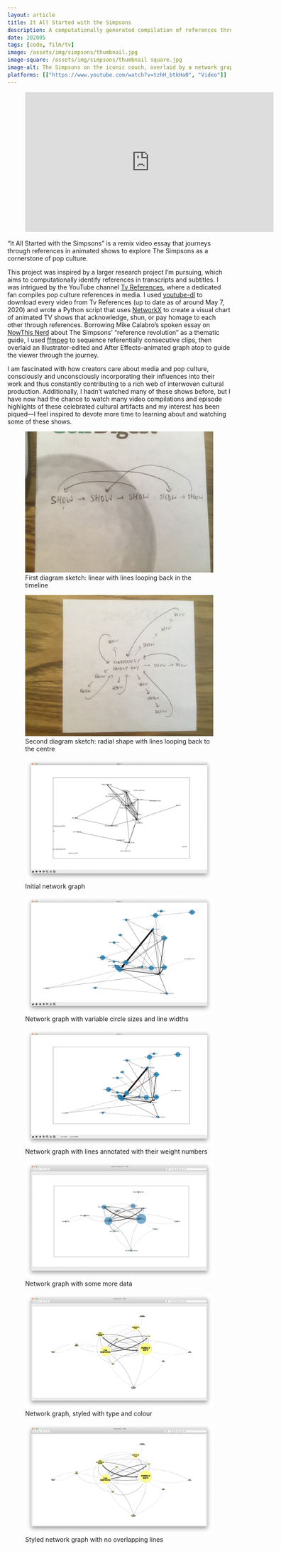 ```yaml
---
layout: article
title: It All Started with the Simpsons
description: A computationally generated compilation of references through animated shows.
date: 202005
tags: [code, film/tv]
image: /assets/img/simpsons/thumbnail.jpg
image-square: /assets/img/simpsons/thumbnail square.jpg
image-alt: The Simpsons on the iconic couch, overlaid by a network graph of yellow circles and white lines.
platforms: [["https://www.youtube.com/watch?v=tzhH_btkHa0", "Video"]]
---
```


<figure role="group">
    <iframe width="560" height="315" src="https://www.youtube.com/embed/tzhH_btkHa0" frameborder="0" allow="accelerometer; autoplay; clipboard-write; encrypted-media; gyroscope; picture-in-picture" allowfullscreen></iframe>
</figure>

“It All Started with the Simpsons” is a remix video essay that journeys through references in animated shows to explore The Simpsons as a cornerstone of pop culture.

This project was inspired by a larger research project I’m pursuing, which aims to computationally identify references in transcripts and subtitles. I was intrigued by the YouTube channel [Tv References](https://www.youtube.com/channel/UCMjgmUbdGtIASP8zMa_kVqA/), where a dedicated fan compiles pop culture references in media. I used [youtube-dl](https://github.com/ytdl-org/youtube-dl) to download every video from Tv References (up to date as of around May 7, 2020) and wrote a Python script that uses [NetworkX](https://networkx.github.io/) to create a visual chart of animated TV shows that acknowledge, shun, or pay homage to each other through references. Borrowing Mike Calabro’s spoken essay on [NowThis Nerd](https://www.youtube.com/watch?v=9gsx_r4FTfw) about The Simpsons’ “reference revolution” as a thematic guide, I used [ffmpeg](https://ffmpeg.org/) to sequence referentially consecutive clips, then overlaid an Illustrator-edited and After Effects–animated graph atop to guide the viewer through the journey. 

I am fascinated with how creators care about media and pop culture, consciously and unconsciously incorporating their influences into their work and thus constantly contributing to a rich web of interwoven cultural production. Additionally, I hadn’t watched many of these shows before, but I have now had the chance to watch many video compilations and episode highlights of these celebrated cultural artifacts and my interest has been piqued—I feel inspired to devote more time to learning about and watching some of these shows.

<figure role="group">
    <img src="/assets/img/simpsons/progress-1.jpeg" alt="Memo note with scribbled diagram" loading="lazy">
    <figcaption>First diagram sketch: linear with lines looping back in the timeline</figcaption>
</figure>

<figure role="group">
    <img src="/assets/img/simpsons/progress-2.jpeg" alt="Memo note with scribbled diagram" loading="lazy">
    <figcaption>Second diagram sketch: radial shape with lines looping back to the centre</figcaption>
</figure>

<figure role="group">
    <img src="/assets/img/simpsons/progress-3.png" alt="Network graph" loading="lazy">
    <figcaption>Initial network graph</figcaption>
</figure>

<figure role="group">
    <img src="/assets/img/simpsons/progress-4.png" alt="Network graph" loading="lazy">
    <figcaption>Network graph with variable circle sizes and line widths</figcaption>
</figure>

<figure role="group">
    <img src="/assets/img/simpsons/progress-5.png" alt="Network graph" loading="lazy">
    <figcaption>Network graph with lines annotated with their weight numbers</figcaption>
</figure>

<figure role="group">
    <img src="/assets/img/simpsons/progress-7.png" alt="Network graph" loading="lazy">
    <figcaption>Network graph with some more data</figcaption>
</figure>

<figure role="group">
    <img src="/assets/img/simpsons/progress-8.png" alt="Network graph" loading="lazy">
    <figcaption>Network graph, styled with type and colour</figcaption>
</figure>

<figure role="group">
    <img src="/assets/img/simpsons/progress-9.png" alt="Network graph" loading="lazy">
    <figcaption>Styled network graph with no overlapping lines</figcaption>
</figure>